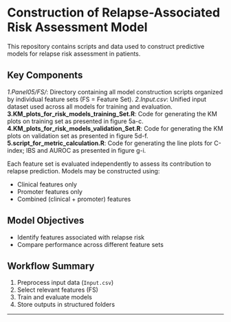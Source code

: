# Construction of Relapse-Associated Risk Assessment Model

This repository contains scripts and data used to construct predictive models for relapse risk assessment in patients.

## Key Components

*1.Panel05/FS/*: Directory containing all model construction scripts organized by individual feature sets (FS = Feature Set).
*2.Input.csv*: Unified input dataset used across all models for training and evaluation. <br>
**3.KM_plots_for_risk_models_training_Set.R**: Code for generating the KM plots on training set as presented in figure 5a-c.<br>
**4.KM_plots_for_risk_models_validation_Set.R**: Code for generating the KM plots on validation set as presented in figure 5d-f.<br>
**5.script_for_metric_calculation.R**: Code for generating the line plots for C-index; IBS and AUROC as presented in figure g-i.<br>

Each feature set is evaluated independently to assess its contribution to relapse prediction. Models may be constructed using:
- Clinical features only
- Promoter features only
- Combined (clinical + promoter) features

##  Model Objectives

- Identify features associated with relapse risk
- Compare performance across different feature sets

##  Workflow Summary

1. Preprocess input data (`Input.csv`)
2. Select relevant features (FS)
3. Train and evaluate models
4. Store outputs in structured folders

---


